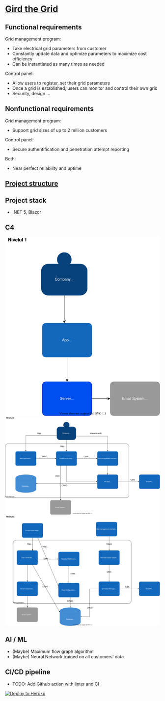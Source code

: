 # [Gird the Grid](http://nealford.com/katas/kata?id=GirdTheGrid)

## Functional requirements

Grid management program:
- Take electrical grid parameters from customer
- Constantly update data and optimize parameters to maximize cost efficiency
- Can be instantiated as many times as needed

Control panel:
- Allow users to register, set their grid parameters
- Once a grid is established, users can monitor and control their own grid
- Security, design ...

## Nonfunctional requirements
Grid management program:
- Support grid sizes of up to 2 million customers

Control panel:
- Secure authentification and penetration attempt reporting

Both:
- Near perfect reliability and uptime


## [Project structure](https://github.com/Ana-poto/Gird-the-Grid/)

## Project stack

* .NET 5, Blazor

## C4

![Imaginatorul](https://github.com/Ana-poto/Gird-the-Grid/blob/master/docs/C4v2/level_1v2.svg)
![Imaginatorul](https://github.com/Ana-poto/Gird-the-Grid/blob/master/docs/C4v2/level_2v2.svg)
![Imaginatorul](https://github.com/Ana-poto/Gird-the-Grid/blob/master/docs/C4v2/level_3v2.svg)

## AI / ML

 * (Maybe) Maximum flow graph algorithm
 * (Maybe) Neural Network trained on all customers' data

## CI/CD pipeline

  * TODO: Add Github action with linter and CI

[![Deploy to Heroku](https://www.herokucdn.com/deploy/button.png)](https://.heroku.com/deploy/grid-the-grid)
